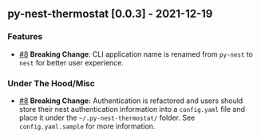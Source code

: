 ## py-nest-thermostat [0.0.3] - 2021-12-19

### Features

- [#8](https://github.com/bastienboutonnet/py-nest-thermostat/issues/8) **Breaking Change**: CLI application name is renamed from `py-nest` to `nest` for better user experience.

### Under The Hood/Misc

- [#8](https://github.com/bastienboutonnet/py-nest-thermostat/issues/8) **Breaking Change:** Authentication is refactored and users should store their nest authentication information into a `config.yaml` file and place it under the `~/.py-nest-thermostat/` folder. See `config.yaml.sample` for more information.
